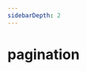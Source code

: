 ```yaml
---
sidebarDepth: 2
---
```

# pagination

<ClientOnly>
  <pagination-demo></pagination-demo>
</ClientOnly>


